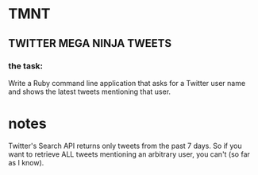 # TMNT

## TWITTER MEGA NINJA TWEETS

### the task:

Write a Ruby command line application that asks for a Twitter user name and shows the latest tweets mentioning that user.

# notes
Twitter's Search API returns only tweets from the past 7 days. So if you want to retrieve ALL tweets mentioning an arbitrary user, you can't (so far as I know).